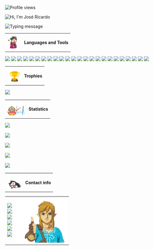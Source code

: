 ![Profile views](https://komarev.com/ghpvc/?username=jr20xx&label=Views&color=cb1f1f&style=flat-square)

![Hi, I'm José Ricardo](https://capsule-render.vercel.app/api?type=waving&color=timeGradient&height=300&section=header&animation=fadeIn&text=Hi,%20I%27m%20José%20Ricardo!&fontSize=70)

![Typing message](https://readme-typing-svg.demolab.com?font=VT323&size=53&pause=1500&color=FF0000&center=true&vCenter=true&width=1200&height=60&separator=%3C&lines=Welcome+to+my+profile!%3CI+use+Arch%2C+BTW+%3CI+love+FOSS!%3CI+love+coding!%3CPlease%2C+star+my+repos+if+you+find+anything+helpful+in+them%3CI+like+stars+very+much!)

<table align="center">
    <tr>
        <td>
            <img height="45px" src="./programming.gif"/>
        </td>
        <td>
            <h4>Languages and Tools</h4>
        </td>
    </tr>
</table>

![](https://img.shields.io/badge/bootstrap_5-7952B3?style=for-the-badge&logo=bootstrap&logoColor=white)
![](https://img.shields.io/badge/css_3-1572B6?style=for-the-badge&logo=css3&logoColor=white)
![](https://img.shields.io/badge/html_5-E34F26?style=for-the-badge&logo=html5&logoColor=white)
![](https://img.shields.io/badge/javascript-F7DF1E?style=for-the-badge&logo=javascript&logoColor=black)
![](https://img.shields.io/badge/jquery-0769AD?style=for-the-badge&logo=jquery&logoColor=white)
![](https://img.shields.io/badge/chromium-4285F4?style=for-the-badge&logo=googlechrome&logoColor=white)
![](https://img.shields.io/badge/php-777BB4?style=for-the-badge&logo=php&logoColor=white)
![](https://img.shields.io/badge/phpmyadmin-6C78AF?style=for-the-badge&logo=phpmyadmin&logoColor=white)
![](https://img.shields.io/badge/mariadb-003545?style=for-the-badge&logo=mariadb&logoColor=white)
![](https://img.shields.io/badge/sqlite-003B57?style=for-the-badge&logo=sqlite&logoColor=white)
![](https://img.shields.io/badge/java-ec2025?style=for-the-badge&logo=openjdk&logoColor=white)
![](https://img.shields.io/badge/gradle-02303A?style=for-the-badge&logo=gradle&logoColor=white)
![](https://img.shields.io/badge/reactivex-B7178C?style=for-the-badge&logo=reactivex&logoColor=white)
![](https://img.shields.io/badge/go-00ADD8?style=for-the-badge&logo=go&logoColor=white)
![](https://img.shields.io/badge/python-3776AB?style=for-the-badge&logo=python&logoColor=white)
![](https://img.shields.io/badge/markdown-000000?style=for-the-badge&logo=markdown&logoColor=white)
![](https://img.shields.io/badge/linux_mint-87CF3E?style=for-the-badge&logo=linuxmint&logoColor=white)
![](https://img.shields.io/badge/debian-A81D33?style=for-the-badge&logo=debian&logoColor=white)
![](https://img.shields.io/badge/arch%20linux-1793d1?style=for-the-badge&logo=archlinux&logoColor=white)
![](https://img.shields.io/badge/github-181717?style=for-the-badge&logo=github&logoColor=white)
![](https://img.shields.io/badge/github_actions-2088FF?style=for-the-badge&logo=githubactions&logoColor=white)
![](https://img.shields.io/badge/vscode-007ACC?style=for-the-badge&logo=visualstudiocode&logoColor=white)
![](https://img.shields.io/badge/android_studio-073042?style=for-the-badge&logo=androidstudio&logoColor=white)
![](https://img.shields.io/badge/material_ui-007FFF?style=for-the-badge&logo=mui&logoColor=white)

<table align="center">
    <tr>
        <td>
            <img height="45px" src="./trophy.gif"/>
        </td>
        <td>
            <h4>Trophies</h4>
        </td>
    </tr>
</table>

![](https://github-profile-trophy.vercel.app/?username=jr20xx&theme=onedark)

<table align="center">
    <tr>
        <td>
            <img height="45px" src="./stats.gif"/>
        </td>
        <td>
            <h4>Statistics</h4>
        </td>
    </tr>
</table>

![](https://github-profile-summary-cards.vercel.app/api/cards/profile-details?username=jr20xx&theme=onedark)

![](https://github-readme-activity-graph.vercel.app/graph?username=jr20xx&bg_color=282c34&color=ffffff&line=cb1f1f&point=af6464&area=true&hide_border=true)

![](https://github-readme-streak-stats.herokuapp.com/?user=jr20xx&theme=onedark)

![](https://github-readme-stats.vercel.app/api?username=jr20xx&show_icons=true&locale=en&theme=onedark)

![](https://github-readme-stats.vercel.app/api/top-langs?username=jr20xx&show_icons=true&locale=en&layout=compact&theme=onedark)

<table align="center">
    <tr>
        <td>
            <img height="45px" src="./social.gif"/>
        </td>
        <td>
            <h4>Contact info</h4>
        </td>
    </tr>
</table>

<table align="center">
    <tr>
        <td>
            <a href="https://www.sololearn.com/Profile/20282732/?ref=app"> 
                <img src="https://img.shields.io/badge/sololearn-149EF2?style=for-the-badge&logo=sololearn&logoColor=white"/>
            </a>
            <br/>
            <a href="https://stackoverflow.com/users/15796047/"> 
                <img src="https://img.shields.io/badge/stackoverflow-F58025?style=for-the-badge&logo=stackoverflow&logoColor=white"/>
            </a>
            <br/>
            <a href="https://t.me/jr20xx"> 
                <img src="https://img.shields.io/badge/telegram-26A5E4?style=for-the-badge&logo=telegram&logoColor=white"/>
            </a>
            <br/>
            <a href="https://www.facebook.com/jr20xx"> 
                <img src="https://img.shields.io/badge/facebook-1877F2?style=for-the-badge&logo=facebook&logoColor=white"/>
            </a>
            <br/>
            <a href="https://www.instagram.com/jr20nn"> 
                <img src="https://img.shields.io/badge/instagram-E4405F?style=for-the-badge&logo=instagram&logoColor=white"/>
            </a>
            <br/>
            <a href="https://www.threads.net/@jr20nn"> 
                <img src="https://img.shields.io/badge/threads-black?style=for-the-badge&logo=threads&logoColor=white"/>
        </td>
        <td>
            <img height="150px" width="167" src="./link.gif"/>
        </td>
    </tr>
</table>